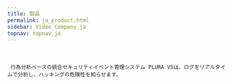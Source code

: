 ```yaml
---
title: 製品
permalink: ja_product.html
sidebar: Video_Company_ja
topnav: topnav_ja
---
```


<!-- <style>.embed-container { position: relative; padding-bottom: 56.25%; height: 0; overflow: hidden; max-width: 100%; } .embed-container iframe, .embed-container object, .embed-container embed { position: absolute; top: 0; left: 0; width: 100%; height: 100%; }</style><div class='embed-container'><iframe src='https://www.youtube.com/embed/PzrrlAiIazM' frameborder='0' allowfullscreen></iframe></div> -->

<br />

     行為分析ベースの統合セキュリティイベント管理システム PLURA V5は、ログをリアルタイムで分析し、ハッキングの危険性を知らせます。
